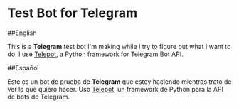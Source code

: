 # Test Bot for Telegram
##English

This is a **Telegram** test bot I'm making while I try to figure out what I want to do.
I use [Telepot](https://github.com/nickoala/telepot), a Python framework for Telegram Bot API.

##Español

Este es un bot de prueba de **Telegram** que estoy haciendo mientras trato de ver lo que quiero hacer.
Uso [Telepot](https://github.com/nickoala/telepot), un framework de Python para la API de bots de Telegram.
